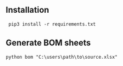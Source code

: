 ## Installation 
```
 pip3 install -r requirements.txt
 ```
 
 ## Generate BOM sheets
 ```
 python bom "C:\users\path\to\source.xlsx"
 ```
